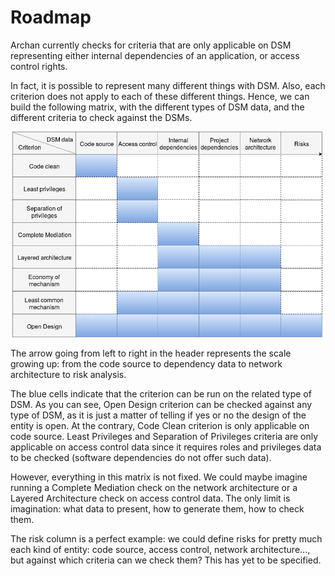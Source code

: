 # Roadmap

Archan currently checks for criteria that are only applicable on DSM
representing either internal dependencies of an application, or access
control rights.

In fact, it is possible to represent many different things with DSM.
Also, each criterion does not apply to each of these different things.
Hence, we can build the following matrix, with the different types of DSM
data, and the different criteria to check against the DSMs.

![image](img/archan-matrices-types-and-criteria.png)

The arrow going from left to right in the header represents the scale
growing up: from the code source to dependency data to network architecture
to risk analysis.

The blue cells indicate that the criterion can be run on the related type
of DSM. As you can see, Open Design criterion can be checked against any
type of DSM, as it is just a matter of telling if yes or no the design of
the entity is open. At the contrary, Code Clean criterion is only applicable
on code source. Least Privileges and Separation of Privileges criteria are
only applicable on access control data since it requires roles and privileges
data to be checked (software dependencies do not offer such data).

However, everything in this matrix is not fixed. We could maybe imagine
running a Complete Mediation check on the network architecture or a
Layered Architecture check on access control data. The only limit is
imagination: what data to present, how to generate them, how to check them.

The risk column is a perfect example: we could define risks for pretty much
each kind of entity: code source, access control, network architecture..., but
against which criteria can we check them? This has yet to be specified.
